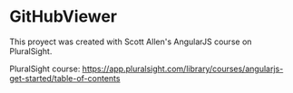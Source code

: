 # GitHubViewer
This proyect was created with Scott Allen's AngularJS course on PluralSight.

PluralSight course: https://app.pluralsight.com/library/courses/angularjs-get-started/table-of-contents
